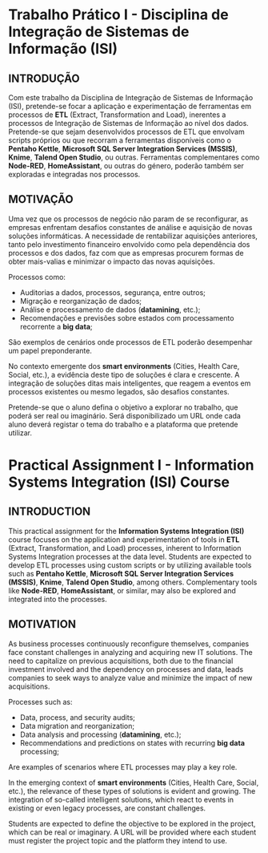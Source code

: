 # Trabalho Prático I - Disciplina de Integração de Sistemas de Informação (ISI)

## INTRODUÇÃO

Com este trabalho da Disciplina de Integração de Sistemas de Informação (ISI), pretende-se focar a aplicação e experimentação de ferramentas em processos de **ETL** (Extract, Transformation and Load), inerentes a processos de Integração de Sistemas de Informação ao nível dos dados. Pretende-se que sejam desenvolvidos processos de ETL que envolvam scripts próprios ou que recorram a ferramentas disponíveis como o **Pentaho Kettle**, **Microsoft SQL Server Integration Services (MSSIS)**, **Knime**, **Talend Open Studio**, ou outras. Ferramentas complementares como **Node-RED**, **HomeAssistant**, ou outras do género, poderão também ser exploradas e integradas nos processos.

## MOTIVAÇÃO

Uma vez que os processos de negócio não param de se reconfigurar, as empresas enfrentam desafios constantes de análise e aquisição de novas soluções informáticas. A necessidade de rentabilizar aquisições anteriores, tanto pelo investimento financeiro envolvido como pela dependência dos processos e dos dados, faz com que as empresas procurem formas de obter mais-valias e minimizar o impacto das novas aquisições.

Processos como:

- Auditorias a dados, processos, segurança, entre outros;
- Migração e reorganização de dados;
- Análise e processamento de dados (**datamining**, etc.);
- Recomendações e previsões sobre estados com processamento recorrente a **big data**;

São exemplos de cenários onde processos de ETL poderão desempenhar um papel preponderante.

No contexto emergente dos **smart environments** (Cities, Health Care, Social, etc.), a evidência deste tipo de soluções é clara e crescente. A integração de soluções ditas mais inteligentes, que reagem a eventos em processos existentes ou mesmo legados, são desafios constantes.

Pretende-se que o aluno defina o objetivo a explorar no trabalho, que poderá ser real ou imaginário. Será disponibilizado um URL onde cada aluno deverá registar o tema do trabalho e a plataforma que pretende utilizar.


 # Practical Assignment I - Information Systems Integration (ISI) Course

## INTRODUCTION

This practical assignment for the **Information Systems Integration (ISI)** course focuses on the application and experimentation of tools in **ETL** (Extract, Transformation, and Load) processes, inherent to Information Systems Integration processes at the data level. Students are expected to develop ETL processes using custom scripts or by utilizing available tools such as **Pentaho Kettle**, **Microsoft SQL Server Integration Services (MSSIS)**, **Knime**, **Talend Open Studio**, among others. Complementary tools like **Node-RED**, **HomeAssistant**, or similar, may also be explored and integrated into the processes.

## MOTIVATION

As business processes continuously reconfigure themselves, companies face constant challenges in analyzing and acquiring new IT solutions. The need to capitalize on previous acquisitions, both due to the financial investment involved and the dependency on processes and data, leads companies to seek ways to analyze value and minimize the impact of new acquisitions.

Processes such as:

- Data, process, and security audits;
- Data migration and reorganization;
- Data analysis and processing (**datamining**, etc.);
- Recommendations and predictions on states with recurring **big data** processing;

Are examples of scenarios where ETL processes may play a key role.

In the emerging context of **smart environments** (Cities, Health Care, Social, etc.), the relevance of these types of solutions is evident and growing. The integration of so-called intelligent solutions, which react to events in existing or even legacy processes, are constant challenges.

Students are expected to define the objective to be explored in the project, which can be real or imaginary. A URL will be provided where each student must register the project topic and the platform they intend to use.
